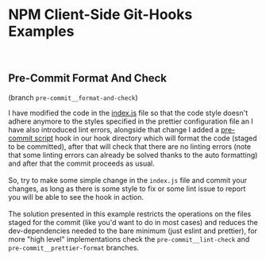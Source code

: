 # NPM Client-Side Git-Hooks Examples

\
&NewLine;

## Pre-Commit Format And Check

(branch `pre-commit__format-and-check`)

I have modified the code in the [index.js](./index.js) file so that the code style doesn't adhere anymore to the styles specified in the prettier configuration file an I have also introduced lint errors, alongside that change I added a [pre-commit script](git-hooks/pre-commit) hook in our hook directory which will format the code (staged to be committed), after that will check that there are no linting errors (note that some linting errors can already be solved thanks to the auto formatting) and after that the commit proceeds as usual.
\
\
So, try to make some simple change in the `index.js` file and commit your changes, as long as there is some style to fix or some lint issue to report you will be able to see the hook in action.
\
\
The solution presented in this example restricts the operations on the files staged for the commit (like you'd want to do in most cases) and reduces the dev-dependencies needed to the bare minimum (just eslint and prettier), for more "high level" implementations check the
`pre-commit__lint-check` and `pre-commit__prettier-format` branches.
